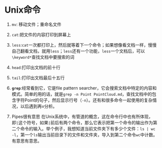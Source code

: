 # Unix命令

1. `mv`: 移动文件；重命名文件
2. `cat`:把文件的内容打印到屏幕上
3. `less`:`cat`一次都打印上，然后就等着下一个命令；如果想像看文档一样，慢慢自己翻看文档，就用`less`；`less`还有一个功能，`less`一个文档后，可以`\keyword*`查找文档中要搜索的词
4. `head`:打印出文档的前十行
5. `tail`:打印出文档最后十五行
6. **`grep`**:经常看到它，它是file pattern searcher，它会搜索文档中特定的内容和模式。简单的用的话，就是`grep -n Point PointCloud.md`，查找文档中的包含字符Point的句子，然后显示行号（`-n`）。还有和很多命令一起使用的复杂情况，以后遇到再v分析。

7. Pipes很有意思
在Unix系统中，有管道的概念，这在命令行中也有所体现，即`|`这个符号，如果`|`前后有两个命令，那么它表示把第一个命令的输出作为第二个命令的输入。举个例子，我想知道当前文件夹下有多少个文件：`ls | wc -l`，第一个`ls`输出当前目录下的文件和文件夹，导入到第二个命令`wc`中计数。有意思有意思。